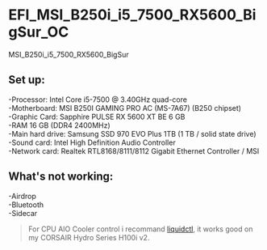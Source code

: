 # EFI_MSI_B250i_i5_7500_RX5600_BigSur_OC
 MSI_B250i_i5_7500_RX5600_BigSur

## **Set up:**
   
   -Processor: Intel Core i5-7500 @ 3.40GHz quad-core  
   -Motherboard: MSI B250I GAMING PRO AC (MS-7A67) (B250 chipset)  
   -Graphic Card: Sapphire PULSE RX 5600 XT BE 6 GB  
   -RAM 16 GB (DDR4 2400MHz)  
   -Main hard drive: Samsung SSD 970 EVO Plus 1TB (1 TB / solid state drive)  
   -Sound card: Intel High Definition Audio Controller  
   -Network card: Realtek RTL8168/8111/8112 Gigabit Ethernet Controller / MSI  
   
   
## **What's not working:**
   
   -Airdrop  
   -Bluetooth  
   -Sidecar
   
>For CPU AIO Cooler control i recommand [liquidctl](https://github.com/jonasmalacofilho/liquidctl), it works good on my CORSAIR Hydro Series H100i v2.

